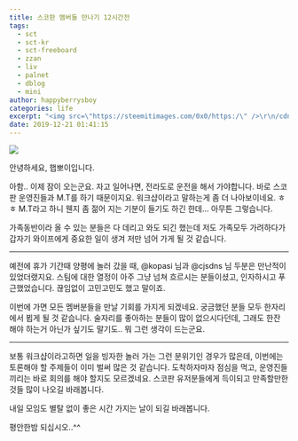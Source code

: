 ```yaml
---
title: 스코판 멤버들 만나기 12시간전
tags:
  - sct
  - sct-kr
  - sct-freeboard
  - zzan
  - liv
  - palnet
  - dblog
  - mini
author: happyberrysboy
categories: life
excerpt: "<img src=\"https://steemitimages.com/0x0/https:/\" />\r\n/cdn.steemitimages.com/DQmeVyCnkva2SjkjT5mk9XPo2BJzbK7szFE1pDqqAHrSBsC/WHALE_TITLE_COLORED_LOW.jpg)  안녕하세요, 햅뽀이입니다.  아함.. 이제 잠이 오는군요. 자고 일어나면, 전라도로 운전을 해서 가야합니다. 바로 스코판 운영진들과  M.T를 하기 때문이지요. 워크샵이라고 말하....."
date: 2019-12-21 01:41:15
---
```


![](https://steemitimages.com/0x0/https://cdn.steemitimages.com/DQmeVyCnkva2SjkjT5mk9XPo2BJzbK7szFE1pDqqAHrSBsC/WHALE_TITLE_COLORED_LOW.jpg)

안녕하세요, 햅뽀이입니다.

아함.. 이제 잠이 오는군요. 자고 일어나면, 전라도로 운전을 해서 가야합니다. 바로 스코판 운영진들과  M.T를 하기 때문이지요. 워크샵이라고 말하는게 좀 더 나아보이네요. ㅎㅎ M.T라고 하니 웬지 좀 젊어 지는 기분이 들기도 하긴 한데... 아무튼 그렇습니다. 

 가족동반이라 올 수 있는 분들은 다 데리고 와도 되긴 했는데 저도 가족모두 가려하다가 갑자기 와이프에게 중요한 일이 생겨 저만 넘어 가게 될 것 같습니다. 

___

예전에 휴가 기간때 양평에 놀러 갔을 때, @kopasi 님과 @cjsdns 님 두분은 만난적이 있었더랬지요. 스팀에 대한 열정이 아주 그냥 넘쳐 흐르시는 분들이셨고, 인자하시고 푸근했었습니다. 끊임없이 고민고민도 했고 말이죠.

이번에 가면 모든 멤버분들을 만날 기회를 가지게 되겠네요. 궁금했던 분들 모두 한자리에서 뵙게 될 것 같습니다. 술자리를 좋아하는 분들이 많이 없으시다던데, 그래도 한잔 해야 하는거 아닌가 싶기도 말기도.. 뭐 그런 생각이 드는군요. 

___

보통 워크샵이라고하면 일을 빙자한 놀러 가는 그런 분위기인 경우가 많은데, 이번에는 토론해야 할 주제들이 이미 벌써 많은 것 같습니다. 도착하자마자 점심을 먹고, 운영진들 끼리는 바로 회의를 해야 할지도 모르겠네요. 스코판 유저분들에게 득이되고 만족할만한 것들 많이 나오길 바래봅니다.

내일 모임도 별탈 없이 좋은 시간 가지는 날이 되길 바래봅니다.

평안한밤 되십시오..^^
